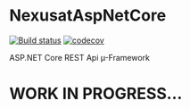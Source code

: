 # NexusatAspNetCore 

[![Build status](https://ci.appveyor.com/api/projects/status/bme5g8s8n8yti5p8/branch/master?svg=true)](https://ci.appveyor.com/project/MrBogomips/nexusataspnetcore/branch/master)
[![codecov](https://codecov.io/gh/MrBogomips/NexusatAspNetCore/branch/master/graph/badge.svg)](https://codecov.io/gh/MrBogomips/NexusatAspNetCore)

ASP.NET Core REST Api µ-Framework

# WORK IN PROGRESS…

